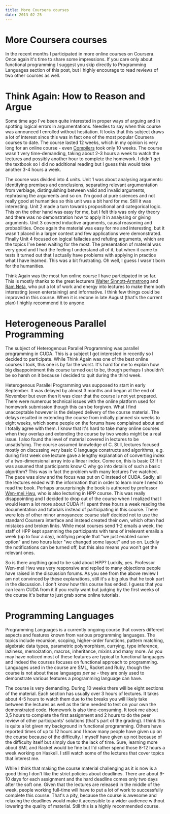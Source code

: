 ```yaml
---
title: More Coursera courses
date: 2013-02-25
---
```


More Coursera courses
=====================

In the recent months I participated in more online courses on Coursera. Once
again it's time to share some impressions. If you care only about functional
programming I suggest you skip directly to Programming Languages section of this
post, but I highly encourage to read reviews of two other courses as well.

Think Again: How to Reason and Argue
====================================

Some time ago I've been quite interested in proper ways of arguing and in
spotting logical errors in argumentations. Needles to say when this course was
announced I enrolled without hesitation. It looks that this subject draws a lot
of interest since this was in fact one of the most popular Coursera courses to
date. The course lasted 12 weeks, which in my opinion is very long for an online
course - even
[Compilers](/posts/2012-06-27-some-impressions-on-stanfords-automata-and-compilers-online-courses.html)
took only 10 weeks. The course wasn't very time-demanding, taking about 2-3
hours a week to watch the lectures and possibly another hour to complete the
homework. I didn't get the textbook so I did no additional reading but I guess
this would take another 3-4 hours a week.

The course was divided into 4 units. Unit 1 was about analysing arguments:
identifying premises and conclusions, separating relevant argumentation from
verbiage, distinguishing between valid and invalid arguments, rephrasing the
arguments and so on. I'm good at pure sciences and not really good at humanities
so this unit was a bit hard for me. Still it was interesting. Unit 2 made a turn
towards propositional and categorical logic. This on the other hand was easy for
me, but I felt this was only dry theory and there was no demonstration how to
apply it in analysing or giving arguments. Unit 3 covered inductive arguments,
causal reasoning and probabilities. Once again the material was easy for me and
interesting, but it wasn't placed in a larger context and few applications were
demonstrated. Finally Unit 4 focused on logical fallacies and refuting
arguments, which are the topics I've been waiting for the most. The presentation
of material was very good and I had the feeling I understand all of it, but when
it came to tests it turned out that I actually have problems with applying in
practice what I have learned. This was a bit frustrating. Oh well, I guess I
wasn't born for the humanities.

Think Again was the most fun online course I have participated in so far. This
is mostly thanks to the great lecturers [Walter
Sinnott-Armstrong](http://sites.duke.edu/wsa/) and [Ram
Neta](http://philosophy.unc.edu/people/faculty/ram-neta), who put a lot of work
and energy into lectures to make them both interesting (even entertaining) and
informative. I think few things could be improved in this course. When it is
redone in late August (that's the current plan) I highly recommend it to anyone

Heterogeneous Parallel Programming
==================================

The subject of Heterogenous Parallel Programming was parallel programming in
CUDA. This is a subject I got interested in recently so I decided to
participate. While Think Again was one of the best online courses I took, this
one is by far the worst. It's hard for me to explain how big disappointment this
course turned out to be, though perhaps I shouldn't be so harsh on it because I
decided to quit during the third week.

Heterogenous Parallel Programming was supposed to start in early September. It
was delayed by almost 3 months and began at the end of November but even then it
was clear that the course is not yet prepared. There were numerous technical
issues with the online platform used for homework submission though this can be
forgiven. What I find unacceptable however is the delayed delivery of the course
material. The delays resulted in extending the course from initially planned six
weeks to eight weeks, which some people on the forums have complained about and
I totally agree with them. I know that it's hard to take many online courses
when they overlap and extending the course by two weeks might be a real issue. I
also found the level of material covered in lectures to be unsatisfying. The
course assumed knowledge of C. Still, lectures focused mostly on discussing very
basic C language constructs and algorithms, e.g. during first week one lecture
gave a lengthy explanation of converting index of a two-dimensional array into a
linear index. Come on, this is basic C! If it was assumed that participants know
C why go into details of such a basic algorithm? This was in fact the problem
with many lectures I've watched. The pace was slow and the focus was put on C
instead of CUDA. Sadly, all the lectures ended with the information that in
order to learn more I need to read the book. Perhaps unsurprisingly the book is
authored by professor [Wen-mei Hwu](http://www.ece.illinois.edu/directory/profile.asp?w-hwu),
who is also lecturing in HPP course. This was really disappointing and I decided
to drop out of the course when I realized that I would learn a lot more about
CUDA if I spent three hours a week reading the documentation and tutorials
instead of participating in this course. There were lots of other minor
annoyances: course staff decided not to use the standard Coursera interface and
instead created their own, which often had mistakes and broken links. While most
courses send 1-2 emails a week, the staff of HPP kept spamming the participants
with tens of irrelevant emails a week (up to four a day), notifying people that
"we just enabled some option" and two hours later "we changed some layout" and
so on. Luckily the notifications can be turned off, but this also means you
won't get the relevant ones.

So is there anything good to be said about HPP? Luckily, yes. Professor Wen-mei
Hwu was very responsive and replied to many objections people have raised in the
discussion forums. As you see from the above review I am not convinced by these
explanations, still it's a big plus that he took part in the discussion. I don't
know how this course has ended. I guess that you can learn CUDA from it if you
really want but judging by the first weeks of the course it's better to just
grab some online tutorials.

Programming Languages
=====================

Programming Languages is a currently ongoing course that covers different
aspects and features known from various programming languages. The topics
include recursion, scoping, higher-order functions, pattern matching, algebraic
data types, parametric polymorphism, currying, type inference, laziness,
memoization, macros, inheritance, mixins and many more. As you may have noticed
most of these features are typical to functional languages and indeed the
courses focuses on functional approach to programming. Languages used in the
course are SML, Racket and Ruby, though the course is not about these languages
_per se_ - they are only used to demonstrate various features a programming
language can have.

The course is very demanding. During 10 weeks there will be eight sections of
the material. Each section has usually over 3 hours of lectures. It takes about
4-5 hours to watch them due to the breaks you will likely take between the
lectures as well as the time needed to test on your own the demonstrated
code. Homework is also time-consuming. It took me about 3,5 hours to complete
the first assignment and 2 hours to do the peer review of other participants'
solutions (that's part of the grading). I think this is quite a lot given my
background in functional programming. Others have reported times of up to 12
hours and I know many people have given up on the course because of the
difficulty. I myself have given up not because of the difficulty itself but
simply due to the lack of time. Sure, learning more about SML and Racket would
be fine but I'd rather spend those 8-12 hours a week working on Haskell. I still
watch some of the lectures that cover topics that interest me.

While I think that making the course material challenging as it is now is a good
thing I don't like the strict policies about deadlines. There are about 9-10
days for each assignment and the hard deadline comes only two days after the
soft one. Given that the lectures are released in the middle of the week, people
working full-time will have to put a lot of work to successfully complete this
course. That's a pity, because the course is awesome and relaxing the deadlines
would make it accessible to a wider audience without lowering the quality of
material. Still this is a highly recommended course.

